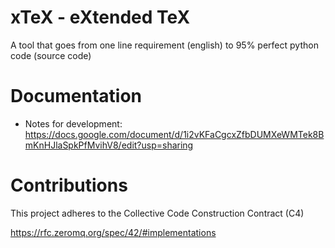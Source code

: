 # xTeX - eXtended TeX
A tool that goes from one line requirement (english) to 95% perfect python code  (source code)


# Documentation
- Notes for development: https://docs.google.com/document/d/1i2vKFaCgcxZfbDUMXeWMTek8BmKnHJlaSpkPfMvihV8/edit?usp=sharing

# Contributions

This project adheres to the Collective Code Construction Contract (C4)

https://rfc.zeromq.org/spec/42/#implementations
